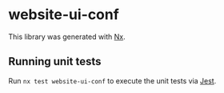 # website-ui-conf

This library was generated with [Nx](https://nx.dev).

## Running unit tests

Run `nx test website-ui-conf` to execute the unit tests via [Jest](https://jestjs.io).
